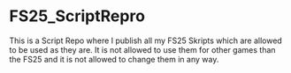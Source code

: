 # FS25_ScriptRepro
This is a Script Repo where I publish all my FS25 Skripts which are allowed to be used as they are. It is not allowed to use them for other games than the FS25 and it is not allowed to change them in any way. 

